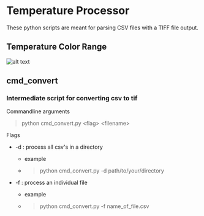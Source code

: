 # Temperature Processor

These python scripts are meant for parsing CSV files with a TIFF file output.

## Temperature Color Range
![alt text](https://github.com/thecalooch/temperature_parser/blob/master/images/temperature_range.png)

## cmd_convert
### Intermediate script for converting csv to tif

Commandline arguments
>python cmd_convert.py \<flag\> \<filename\> 

Flags
* -d : process all csv's in a directory
  * example
  * >python cmd_convert.py -d path/to/your/directory

* -f : process an individual file 
  * example
  * >python cmd_convert.py -f name_of_file.csv
